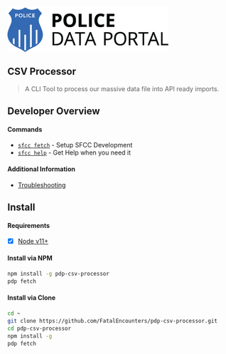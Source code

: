 ![Logo](docs/img/logo.png "Logo")

CSV Processor
---

> A CLI Tool to process our massive data file into API ready imports.

Developer Overview
---
#### Commands

* [`sfcc fetch`](docs/cmd-fetch.md) - Setup SFCC Development
* [`sfcc help`](docs/cmd-help.md) - Get Help when you need it

#### Additional Information

* [Troubleshooting](docs/troubleshooting.md)

Install
---

#### Requirements

- [X] [Node v11+](https://nodejs.org/en/download/)

#### Install via NPM

```bash
npm install -g pdp-csv-processor
pdp fetch
```

#### Install via Clone

```bash
cd ~
git clone https://github.com/FatalEncounters/pdp-csv-processor.git
cd pdp-csv-processor
npm install -g
pdp fetch
```
